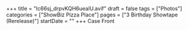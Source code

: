 +++
title = "Ic66sj_drpvKQH6uealU.avif"
draft = false
tags = ["Photos"]
categories = ["ShowBiz Pizza Place"]
pages = ["3 Birthday Showtape (Rerelease)"]
startDate = ""
+++
Case Front
